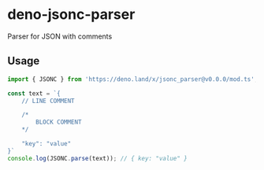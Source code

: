 # deno-jsonc-parser
Parser for JSON with comments

## Usage

```ts
import { JSONC } from 'https://deno.land/x/jsonc_parser@v0.0.0/mod.ts';

const text = `{
    // LINE COMMENT

    /*
        BLOCK COMMENT
    */

    "key": "value"
}`
console.log(JSONC.parse(text)); // { key: "value" }
```
